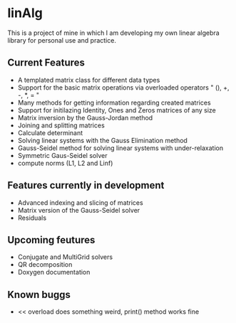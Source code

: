 # linAlg

This is a project of mine in which I am developing my own linear algebra library for personal use and practice.

## Current Features

* A templated matrix class for different data types 
* Support for the basic matrix operations via overloaded operators " (), +, -, *, = "
* Many methods for getting information regarding created matrices
* Support for initilazing Identity, Ones and Zeros matrices of any size
* Matrix inversion by the Gauss-Jordan method
* Joining and splitting matrices
* Calculate determinant
* Solving linear systems with the Gauss Elimination method
* Gauss-Seidel method for solving linear systems with under-relaxation
* Symmetric Gaus-Seidel solver
* compute norms (L1, L2 and Linf)

## Features currently in development

* Advanced indexing and slicing of matrices
* Matrix version of the Gauss-Seidel solver
* Residuals

## Upcoming feutures

* Conjugate and MultiGrid solvers
* QR decomposition
* Doxygen documentation

## Known buggs
* << overload does something weird, print() method works fine
